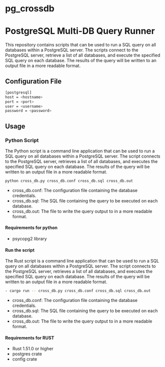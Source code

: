 # pg_crossdb

# PostgreSQL Multi-DB Query Runner

This repository contains scripts that can be used to run a SQL query on all databases within a PostgreSQL server. The scripts connect to the PostgreSQL server, retrieve a list of all databases, and execute the specified SQL query on each database. The results of the query will be written to an output file in a more readable format.

## Configuration File

```bash
[postgresql]
host = <hostname>
port = <port>
user = <username>
password = <password>
```

## Usage

### Python Script
The Python script is a command line application that can be used to run a SQL query on all databases within a PostgreSQL server. The script connects to the PostgreSQL server, retrieves a list of all databases, and executes the specified SQL query on each database. The results of the query will be written to an output file in a more readable format.

```bash
python cross_db.py cross_db.conf cross_db.sql cross_db.out
```

 - cross_db.conf: The configuration file containing the database credentials.
 - cross_db.sql: The SQL file containing the query to be executed on each database.
 - cross_db.out: The file to write the query output to in a more readable format.


#### Requirements for python
 - psycopg2 library

#### Run the script
The Rust script is a command line application that can be used to run a SQL query on all databases within a PostgreSQL server. The script connects to the PostgreSQL server, retrieves a list of all databases, and executes the specified SQL query on each database. The results of the query will be written to an output file in a more readable format.

```bash
- cargo run -- cross_db.py cross_db.conf cross_db.sql cross_db.out
```

 - cross_db.conf: The configuration file containing the database credentials.
 - cross_db.sql: The SQL file containing the query to be executed on each database.
 - cross_db.out: The file to write the query output to in a more readable format.


#### Requirements for RUST
 - Rust 1.51.0 or higher
 - postgres crate
 - config crate

